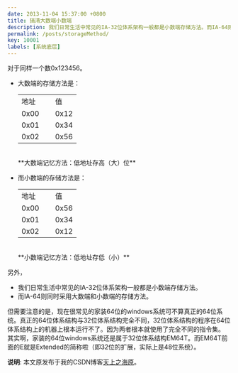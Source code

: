 ```yaml
---
date: 2013-11-04 15:37:00 +0800
title: 搞清大数端小数端
description: 我们日常生活中常见的IA-32位体系架构一般都是小数端存储方法。而IA-64则同时采用大数端和小数端的存储方法。究竟什么是大数端，什么是小数端呢？就让我们从这篇文章中了解一下吧。
permalink: /posts/storageMethod/
key: 10001
labels: [系统底层]
---
```


对于同样一个数0x123456。

- 大数端的存储方法是：
    <table>
        <tr><td width="60px">地址</td><td>值</td></tr>
        <tr><td>0x00</td><td>0x12</td></tr>
        <tr><td>0x01</td><td>0x34</td></tr>
        <tr><td>0x02</td><td>0x56</td></tr>
    </table><br/>
    **大数端记忆方法：低地址存高（大）位**

- 而小数端的存储方法是：
    <table>
        <tr><td width="60px">地址</td><td>值</td></tr>
        <tr><td>0x00</td><td>0x56</td></tr>
        <tr><td>0x01</td><td>0x34</td></tr>
        <tr><td>0x02</td><td>0x12</td></tr>
    </table><br/>
    **小数端记忆方法：低地址存低（小）**

另外，

- 我们日常生活中常见的IA-32位体系架构一般都是小数端存储方法。
- 而IA-64则同时采用大数端和小数端的存储方法。

但需要注意的是，现在很常见的家装64位的windows系统可不算真正的64位系统。真正的64位体系结构与32位体系结构完全不同，32位体系结构的程序在64位体系结构上的机器上根本运行不了。因为两者根本就使用了完全不同的指令集。<br/>
其实啊，家装的64位windows系统还是属于32位体系结构EM64T。而EM64T前面的E就是Extended的简称啦（即32位的扩展，实际上是48位系统）。

**说明**: 本文原发布于我的CSDN博客[天上之海原](https://blog.csdn.net/zry656565)。
